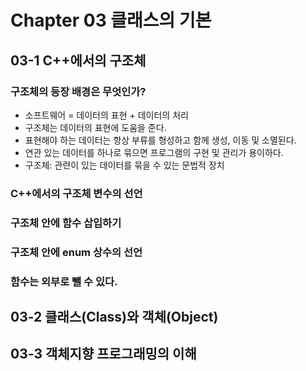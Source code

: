 # Chapter 03 클래스의 기본

## 03-1 C++에서의 구조체

### 구조체의 등장 배경은 무엇인가?

- 소프트웨어 = 데이터의 표현 + 데이터의 처리
- 구조체는 데이터의 표현에 도움을 준다.
- 표현해야 하는 데이터는 항상 부류를 형성하고 함께 생성, 이동 및 소멸된다.
- 연관 있는 데이터를 하나로 묶으면 프로그램의 구현 및 관리가 용이하다.
- 구조체: 관련이 있는 데이터를 묶을 수 있는 문법적 장치

### C++에서의 구조체 변수의 선언

### 구조체 안에 함수 삽입하기

### 구조체 안에 enum 상수의 선언

### 함수는 외부로 뺄 수 있다.

## 03-2 클래스(Class)와 객체(Object)

## 03-3 객체지향 프로그래밍의 이해
